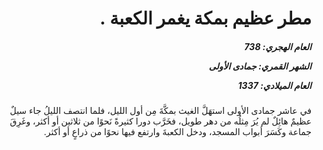 <h1 dir="rtl">مطر عظيم بمكة يغمر الكعبة .</h1>

<h5 dir="rtl">العام الهجري:  738

الشهر القمري: جمادى الأولى

العام الميلادي: 1337</h5>

<p dir="rtl">في عاشر جمادى الأولى استهَلَّ الغيث بمكَّةَ مِن أول الليل، فلما انتصف الليلُ جاء سيلٌ عظيمٌ هائِلٌ لم يُرَ مِثلُه من دهر طويل، فخَرَّب دورا كثيرةً نَحوًا من ثلاثين أو أكثر، وغَرِقَ جماعة وكَسَرَ أبواب المسجد، ودخل الكعبةَ وارتفع فيها نحوًا من ذراعٍ أو أكثر.</p></br>
